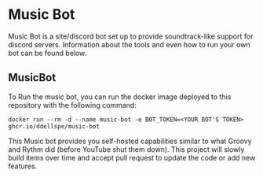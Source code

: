 # Music Bot
Music Bot is a site/discord bot set up to provide soundtrack-like support for discord servers.
Information about the tools and even how to run your own bot can be found below.

## MusicBot
To Run the music bot, you can run the docker image deployed to this repository with the following command:
```shell
docker run --rm -d --name music-bot -e BOT_TOKEN=<YOUR BOT'S TOKEN> ghcr.io/ddellspe/music-bot 
```
This Music bot provides you self-hosted capabilities similar to what Groovy and Rythm did (before YouTube shut them down).
This project will slowly build items over time and accept pull request to update the code or add new features.